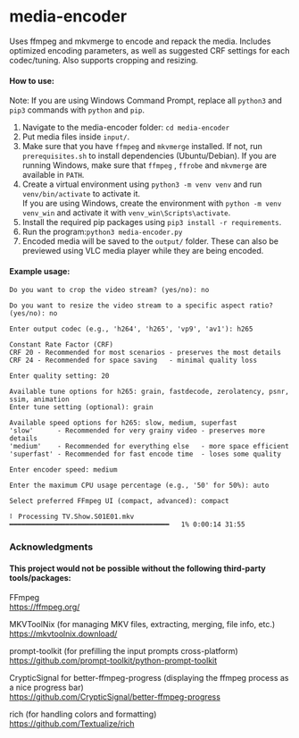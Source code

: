# media-encoder
Uses ffmpeg and mkvmerge to encode and repack the media. Includes optimized encoding parameters, as well as suggested CRF settings for each codec/tuning. Also supports cropping and resizing.
#### How to use:
Note: If you are using Windows Command Prompt, replace all `python3` and `pip3` commands with `python` and `pip`. 
1. Navigate to the media-encoder folder: `cd media-encoder`
2. Put media files inside `input/`.
3. Make sure that you have `ffmpeg` and `mkvmerge` installed. If not, run `prerequisites.sh` to install dependencies (Ubuntu/Debian). If you are running Windows, make sure that `ffmpeg` , `ffrobe` and `mkvmerge` are available in `PATH`.
4. Create a virtual environment using `python3 -m venv venv` and run `venv/bin/activate` to activate it.  
   If you are using Windows, create the environment with `python -m venv venv_win` and activate it with `venv_win\Scripts\activate`. 
5. Install the required pip packages using `pip3 install -r requirements`.
6. Run the program:`python3 media-encoder.py`
7. Encoded media will be saved to the `output/` folder. These can also be previewed using VLC media player while they are being encoded.

#### Example usage:
````text
Do you want to crop the video stream? (yes/no): no

Do you want to resize the video stream to a specific aspect ratio? (yes/no): no

Enter output codec (e.g., 'h264', 'h265', 'vp9', 'av1'): h265

Constant Rate Factor (CRF)
CRF 20 - Recommended for most scenarios - preserves the most details
CRF 24 - Recommended for space saving   - minimal quality loss

Enter quality setting: 20

Available tune options for h265: grain, fastdecode, zerolatency, psnr, ssim, animation
Enter tune setting (optional): grain

Available speed options for h265: slow, medium, superfast
'slow'      - Recommended for very grainy video - preserves more details
'medium'    - Recommended for everything else   - more space efficient
'superfast' - Recommended for fast encode time  - loses some quality

Enter encoder speed: medium

Enter the maximum CPU usage percentage (e.g., '50' for 50%): auto

Select preferred FFmpeg UI (compact, advanced): compact

⠇ Processing TV.Show.S01E01.mkv ━━━━━━━━━━━━━━━━━━━━━━━━━━━━━━━━━━━━━━━━   1% 0:00:14 31:55
````

### Acknowledgments

#### This project would not be possible without the following third-party tools/packages: 

FFmpeg  
https://ffmpeg.org/

MKVToolNix (for managing MKV files, extracting, merging, file info, etc.)  
https://mkvtoolnix.download/

prompt-toolkit (for prefilling the input prompts cross-platform)  
https://github.com/prompt-toolkit/python-prompt-toolkit

CrypticSignal for better-ffmpeg-progress (displaying the ffmpeg process as a nice progress bar)  
https://github.com/CrypticSignal/better-ffmpeg-progress

rich (for handling colors and formatting)  
https://github.com/Textualize/rich